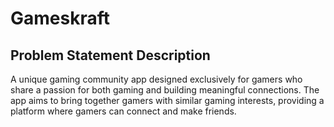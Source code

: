 
# Gameskraft
## Problem Statement Description
A unique gaming community app designed exclusively for gamers who share a passion for both gaming and building meaningful connections. The app aims to bring together gamers with similar gaming interests, providing a platform where gamers can connect and make friends.

